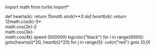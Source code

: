 import math
from turtle import*

def hearta(k):
    return 15*math.sin(k)**3
def heartb(k):
    return 12*math.cos(k)-5*\
    math.cos(2*k)-2*\
    math.cos(3*k)-\
    math.cos(4*k)
speed (500000)
bgcolor("black")
for i in range(6000):
    goto(hearta(i)*20, heartb(i)*20)
    for j in range(5):
        color("red")
    goto (0,0)
